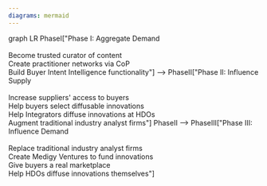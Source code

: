 ```yaml
---
diagrams: mermaid
---
```


<pre id="diagram1" class="kroki-diagram" style="display: none">
@startuml
!include https://raw.githubusercontent.com/plantuml-stdlib/C4-PlantUML/master/C4_Container.puml

System(buyer, "Buyer", "Medigy brings innovation decision makers ('buyers' or 'users') at HDOs to authoritative information, institutions, products, services, people and insights so that they can make evidence-driven purchasing decisions via peer reviews")
System(supplier, "Supplier", "Medigy brings innovation suppliers' offerings to buyers and users, allowing innovators to help HDO buyers move through the middle of their sales funnels via real-time transparent social proof, qualitative experience, and quantitative evidence")
Person(practitioner, "Practitioner", "Medigy creates clinical and non-clinical practitioner networks which influence demand at HDOs and supply peer reviews for offerings")

Rel_Right(buyer, supplier, "buys from")
Rel_Left(supplier, buyer, "gets buyer intent from")
Rel(practitioner, supplier, "influences")
Rel(practitioner, buyer, "influences")
@enduml
</pre>

<div class="mermaid">
  graph LR
    PhaseI["Phase I: Aggregate Demand<br><br>Become trusted curator of content<br>Create practitioner networks via CoP<br>Build Buyer Intent Intelligence functionality"] --> PhaseII["Phase II: Influence Supply<br><br>Increase suppliers' access to buyers<br>Help buyers select diffusable innovations<br>Help Integrators diffuse innovations at HDOs<br>Augment traditional industry analyst firms"]
    PhaseII --> PhaseIII["Phase III: Influence Demand<br><br>Replace traditional industry analyst firms<br>Create Medigy Ventures to fund innovations<br>Give buyers a real marketplace<br>Help HDOs diffuse innovations themselves"]
</div>

